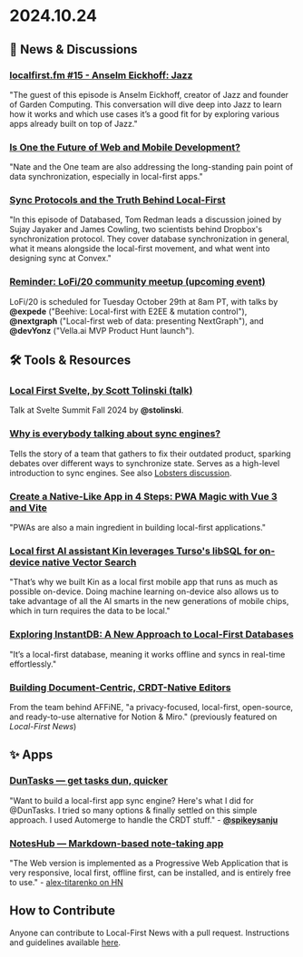 # 2024.10.24

## 📰 News & Discussions 

### [localfirst.fm #15 - Anselm Eickhoff: Jazz](https://www.localfirst.fm/15)
"The guest of this episode is Anselm Eickhoff, creator of Jazz and founder of Garden Computing. This conversation will dive deep into Jazz to learn how it works and which use cases it’s a good fit for by exploring various apps already built on top of Jazz."

### [Is One the Future of Web and Mobile Development?](https://dev.to/mitchiemt11/is-one-the-future-of-web-and-mobile-development-df5)
"Nate and the One team are also addressing the long-standing pain point of data synchronization, especially in local-first apps."

### [Sync Protocols and the Truth Behind Local-First](https://www.youtube.com/watch?v=1vtp52Ytc_w)
"In this episode of Databased, Tom Redman leads a discussion joined by Sujay Jayaker and James Cowling, two scientists behind Dropbox's synchronization protocol. They cover database synchronization in general, what it means alongside the local-first movement, and what went into designing sync at Convex."

### [Reminder: LoFi/20 community meetup (upcoming event)](https://localfirstweb.dev/)
LoFi/20 is scheduled for Tuesday October 29th at 8am PT, with talks by **@expede** ("Beehive: Local-first with E2EE & mutation control"), **@nextgraph** ("Local-first web of data: presenting NextGraph"), and **@devYonz** ("Vella.ai MVP Product Hunt launch").


## 🛠️ Tools & Resources

### [Local First Svelte, by Scott Tolinski (talk)](https://youtu.be/fAPFsRP-mbc?t=8463)
Talk at Svelte Summit Fall 2024 by **@stolinski**.

### [Why is everybody talking about sync engines?](https://fika.bar/blogs/paoramen/why-is-everybody-talking-about-sync-engines-01JAAEZTCMZA28DSESAJR3J30J)
Tells the story of a team that gathers to fix their outdated product, sparking debates over different ways to synchronize state. Serves as a high-level introduction to sync engines. See also [Lobsters discussion](https://lobste.rs/s/grv7hp/why_is_everybody_talking_about_sync).

### [Create a Native-Like App in 4 Steps: PWA Magic with Vue 3 and Vite](https://alexop.dev/posts/create-pwa-vue3-vite-4-steps/)
"PWAs are also a main ingredient in building local-first applications."

### [Local first AI assistant Kin leverages Turso's libSQL for on-device native Vector Search](https://turso.tech/blog/local-first-ai-assistant-kin-leverages-tursos-libsql-for-on-device-native-vector-search)
"That’s why we built Kin as a local first mobile app that runs as much as possible on-device. Doing machine learning on-device also allows us to take advantage of all the AI smarts in the new generations of mobile chips, which in turn requires the data to be local."

### [Exploring InstantDB: A New Approach to Local-First Databases](https://dev.to/abdulkadir_saloum_770fee4/exploring-instantdb-a-new-approach-to-local-first-databases-1j1p)
"It’s a local-first database, meaning it works offline and syncs in real-time effortlessly."

### [Building Document-Centric, CRDT-Native Editors](https://blocksuite.io/blog/document-centric.html)
From the team behind AFFiNE, "a privacy-focused, local-first, open-source, and ready-to-use alternative for Notion & Miro." (previously featured on _Local-First News_)


## ✨ Apps

### [DunTasks — get tasks dun, quicker](https://dunsuite.com/duntasks)
"Want to build a local-first app sync engine? Here's what I did for @DunTasks. I tried so many options & finally settled on this simple approach. I used Automerge to handle the CRDT stuff." - [**@spikeysanju**](https://x.com/spikeysanju/status/1847348406118650363)

### [NotesHub — Markdown-based note-taking app](https://about.noteshub.app/)
"The Web version is implemented as a Progressive Web Application that is very responsive, local first, offline first, can be installed, and is entirely free to use." - [alex-titarenko on HN](https://news.ycombinator.com/item?id=41808943)


## How to Contribute
Anyone can contribute to Local-First News with a pull request. Instructions and guidelines available [here](https://github.com/localfirstnews/localfirstnews).
